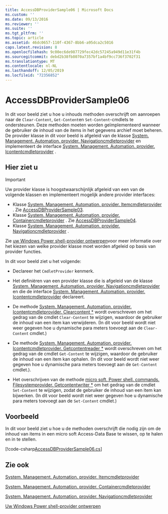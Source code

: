 ```yaml
---
title: AccessDBProviderSample06 | Microsoft Docs
ms.custom: ''
ms.date: 09/13/2016
ms.reviewer: ''
ms.suite: ''
ms.tgt_pltfrm: ''
ms.topic: article
ms.assetid: 46dc0657-110f-4367-8bb6-a95dca2c5016
caps.latest.revision: 8
ms.openlocfilehash: 9c00ec6de987729fec42dc57245a949d11e31f4b
ms.sourcegitcommit: debd2b38fb8070a7357bf1a4bf9cc736f3702f31
ms.translationtype: MT
ms.contentlocale: nl-NL
ms.lasthandoff: 12/05/2019
ms.locfileid: "72356852"
---
```

# <a name="accessdbprovidersample06"></a>AccessDBProviderSample06

In dit voor beeld ziet u hoe u inhouds methoden overschrijft om aanroepen naar de `Clear-Content`, `Get-Content`en `Set-Content`-cmdlets te ondersteunen. Deze methoden moeten worden geïmplementeerd wanneer de gebruiker de inhoud van de items in het gegevens archief moet beheren. De provider klasse in dit voor beeld is afgeleid van de klasse [System. Management. Automation. provider. Navigationcmdletprovider](/dotnet/api/System.Management.Automation.Provider.NavigationCmdletProvider) en implementeert de interface [System. Management. Automation. provider. Icontentcmdletprovider](/dotnet/api/System.Management.Automation.Provider.IContentCmdletProvider) .

## <a name="demonstrates"></a>Hier ziet u

> [!IMPORTANT]
> Uw provider klasse is hoogstwaarschijnlijk afgeleid van een van de volgende klassen en implementeert mogelijk andere provider interfaces:
>
> -   Klasse [System. Management. Automation. provider. Itemcmdletprovider](/dotnet/api/System.Management.Automation.Provider.ItemCmdletProvider) . Zie [AccessDBProviderSample03](./accessdbprovidersample03.md).
> -   Klasse [System. Management. Automation. provider. Containercmdletprovider](/dotnet/api/System.Management.Automation.Provider.ContainerCmdletProvider) . Zie [AccessDBProviderSample04](./accessdbprovidersample04.md).
> -   Klasse [System. Management. Automation. provider. Navigationcmdletprovider](/dotnet/api/System.Management.Automation.Provider.NavigationCmdletProvider) .
>
> Zie [uw Windows Power shell-provider ontwerpen](./provider-types.md)voor meer informatie over het kiezen van welke provider klasse moet worden afgeleid op basis van provider functies.

In dit voor beeld ziet u het volgende:

- Declareer het `CmdletProvider` kenmerk.

- Het definiëren van een provider klasse die is afgeleid van de klasse [System. Management. Automation. provider. Navigationcmdletprovider](/dotnet/api/System.Management.Automation.Provider.NavigationCmdletProvider) en die de interface [System. Management. Automation. provider. Icontentcmdletprovider](/dotnet/api/System.Management.Automation.Provider.IContentCmdletProvider) declareert.

- De methode [System. Management. Automation. provider. Icontentcmdletprovider. Clearcontent *](/dotnet/api/System.Management.Automation.Provider.IContentCmdletProvider.ClearContent) wordt overschreven om het gedrag van de cmdlet `Clear-Content` te wijzigen, waardoor de gebruiker de inhoud van een item kan verwijderen. (In dit voor beeld wordt niet weer gegeven hoe u dynamische para meters toevoegt aan de `Clear-Content` cmdlet.)

- De methode [System. Management. Automation. provider. Icontentcmdletprovider. Getcontentreader *](/dotnet/api/System.Management.Automation.Provider.IContentCmdletProvider.GetContentReader) wordt overschreven om het gedrag van de cmdlet `Get-Content` te wijzigen, waardoor de gebruiker de inhoud van een item kan ophalen. (In dit voor beeld wordt niet weer gegeven hoe u dynamische para meters toevoegt aan de `Get-Content` cmdlet.).

- Het overschrijven van de methode [micro soft. Power shell. commands. Filesystemprovider. Getcontentwriter *](/dotnet/api/Microsoft.PowerShell.Commands.FileSystemProvider.GetContentWriter) om het gedrag van de cmdlet `Set-Content` te wijzigen, zodat de gebruiker de inhoud van een item kan bijwerken. (In dit voor beeld wordt niet weer gegeven hoe u dynamische para meters toevoegt aan de `Set-Content` cmdlet.)

## <a name="example"></a>Voorbeeld

In dit voor beeld ziet u hoe u de methoden overschrijft die nodig zijn om de inhoud van items in een micro soft Access-Data Base te wissen, op te halen en in te stellen.

[!code-csharp[AccessDBProviderSample06.cs](../../../../powershell-sdk-samples/SDK-2.0/csharp/AccessDBProviderSample06/AccessDBProviderSample06.cs#L11-L2399 "AccessDBProviderSample06.cs")]

## <a name="see-also"></a>Zie ook

[System. Management. Automation. provider. Itemcmdletprovider](/dotnet/api/System.Management.Automation.Provider.ItemCmdletProvider)

[System. Management. Automation. provider. Containercmdletprovider](/dotnet/api/System.Management.Automation.Provider.ContainerCmdletProvider)

[System. Management. Automation. provider. Navigationcmdletprovider](/dotnet/api/System.Management.Automation.Provider.NavigationCmdletProvider)

[Uw Windows Power shell-provider ontwerpen](./provider-types.md)
